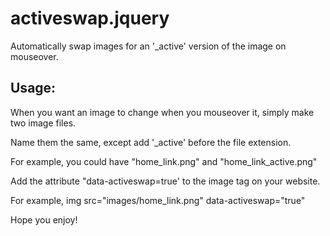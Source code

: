 activeswap.jquery
=================

Automatically swap images for an '_active' version of the image on mouseover.


Usage:
------

When you want an image to change when you mouseover it, simply make two image files.

Name them the same, except add '_active' before the file extension.  

For example, you could have "home_link.png" and "home_link_active.png"

Add the attribute "data-activeswap=true' to the image tag on your website.

For example,
img src="images/home_link.png" data-activeswap="true"


Hope you enjoy!
